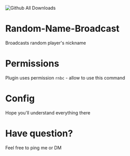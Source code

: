 ![Github All Downloads](https://img.shields.io/github/downloads/VALERA771/Random-Name-Broadcast/total.svg?style=flat)

# Random-Name-Broadcast
Broadcasts random player's nickname

# Permissions
Plugin uses permission `rnbc` - allow to use this command

# Config
Hope you'll understand everything there

# Have question?
Feel free to ping me or DM
